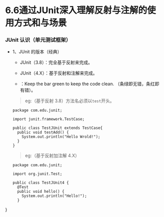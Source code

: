 # 6.6通过JUnit深入理解反射与注解的使用方式和与场景

### JUnit 认识（单元测试框架）

* 1、JUnit 的版本（经典）

    * JUnit（3.8）：完全基于反射来完成。
    
    * JUnit（4.X）：基于反射和注解来完成。
    
    * ：Keep the bar green to keep the code clean. （条绿即无错，条红即有错）。

  >eg:（基于反射 3.8）方法名必须以`test`开头。

      package com.edu.junit;

      import junit.framework.TestCase;

      public class TestJUnit extends TestCase{
        public void testAdd() {
          System.out.println("Hello Wrold!");
        }
      }

  >eg:（基于反射加注解 4.X）

      package com.edu.junit;

      import org.junit.Test;

      public class TestJUnit4 {
        @Test
        public void hello() {
          System.out.println("Hello!");
        }
}































